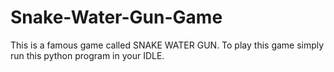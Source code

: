 # Snake-Water-Gun-Game
This is a famous game   called SNAKE WATER GUN. To play this game simply run this python program in your IDLE.
